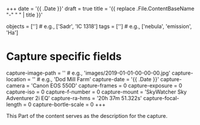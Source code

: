 +++
date = '{{ .Date }}'
draft = true
title = '{{ replace .File.ContentBaseName "-" " " | title }}'

objects = [''] # e.g., ['Sadr', 'IC 1318']
tags = [''] # e.g., ['nebula', 'emission', 'Ha']

# Capture specific fields
capture-image-path = '' # e.g., 'images/2019-01-01-00-00-00.jpg'
capture-location = '' # e.g., 'Dod Mill Farm'
capture-date = '{{ .Date }}'
capture-camera = 'Canon EOS 550D'
capture-frames = 0
capture-exposure = 0
capture-iso = 0
capture-f-number = 0
capture-mount = 'SkyWatcher Sky Adventurer 2i EQ'
capture-ra-hms = '20h 37m 51.322s'
capture-focal-length = 0
capture-bortle-scale = 0
+++

This Part of the content serves as the description for the capture. 